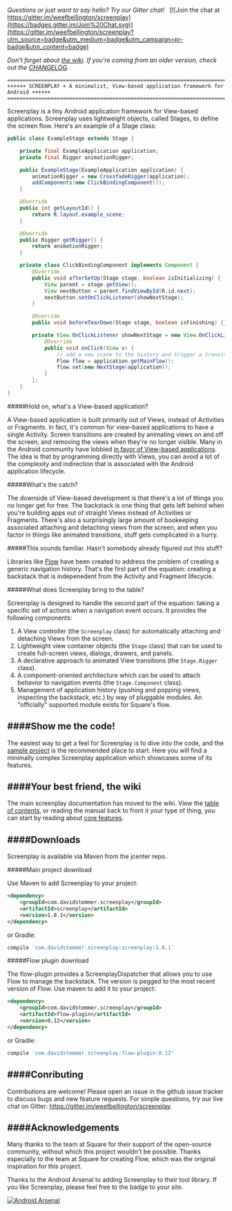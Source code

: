 
*Questions or just want to say hello? Try our Gitter chat!*&nbsp;&nbsp;&nbsp;[![Join the chat at https://gitter.im/weefbellington/screenplay](https://badges.gitter.im/Join%20Chat.svg)](https://gitter.im/weefbellington/screenplay?utm_source=badge&utm_medium=badge&utm_campaign=pr-badge&utm_content=badge)

*Don't forget about [the wiki](https://github.com/weefbellington/screenplay/wiki/Home). If you're coming from an older version, check out the
[CHANGELOG](https://github.com/weefbellington/screenplay/blob/master/CHANGELOG.md).*

```
=====================================================================================
++++++ SCREENPLAY + A minimalist, View-based application framework for Android ++++++
=====================================================================================
```

Screenplay is a tiny Android application framework for View-based applications. Screenplay uses lightweight objects, called Stages, to define the screen flow. Here's an example of a Stage class:

```java
public class ExampleStage extends Stage {

    private final ExampleApplication application;
    private final Rigger animationRigger;

    public ExampleStage(ExampleApplication application) {
        animationRigger = new CrossfadeRigger(application);
        addComponents(new ClickBindingComponent());
    }

    @Override
    public int getLayoutId() {
        return R.layout.example_scene;
    }

    @Override
    public Rigger getRigger() {
        return animationRigger;
    }

    private class ClickBindingComponent implements Component {
        @Override
        public void afterSetUp(Stage stage, boolean isInitializing) {
            View parent = stage.getView();
            View nextButton = parent.findViewById(R.id.next);
            nextButton.setOnClickListener(showNextStage);
        }

        @Override
        public void beforeTearDown(Stage stage, boolean isFinishing) {}

        private View.OnClickListener showNextStage = new View.OnClickListener() {
            @Override
            public void onClick(View v) {
                // add a new scene to the history and trigger a transition
                Flow flow = application.getMainFlow();
                flow.set(new NextStage(application));
            }
        };
    }
}
```

#####Hold on, what's a View-based application?

A View-based application is built primarily out of Views, instead of Activities or Fragments. In fact, it's common for view-based applications to have a single Activity. Screen transitions are created by animating views on and off the screen, and removing the views when they're no longer visible. Many in the Android community have lobbied [in favor of View-based applications](https://corner.squareup.com/2014/10/advocating-against-android-fragments.html). The idea is that by programming directly with Views, you can avoid a lot of the complexity and indirection that is associated with the Android application lifecycle.

#####What's the catch?

The downside of View-based development is that there's a lot of things you no longer get for free. The backstack is one thing that gets left behind when you're building apps out of straight Views instead of Activities or Fragments. There's also a surprisingly large amount of bookeeping associated attaching and detaching views from the screen, and when you factor in things like animated transitions, stuff gets complicated in a hurry.

#####This sounds familiar. Hasn't somebody already figured out this stuff?

Libraries like [Flow](https://github.com/square/flow) have been created to address the problem of creating a generic navigation history. That's the first part of the equation: creating a backstack that is indepenedent from the Activity and Fragment lifecycle.

#####What does Screenplay bring to the table?

Screenplay is designed to handle the second part of the equation: taking a specific set of actions when a navigation event occurs. It provides the following components:

1. A View controller (the `Screenplay` class) for automatically attaching and detaching Views from the screen.
1. Lightweight view container objects (the `Stage` class) that can be used to create full-screen views, dialogs, drawers, and panels.
1. A declarative approach to animated View transitions (the `Stage.Rigger` class).
1. A component-oriented architecture which can be used to attach behavior to navigation events (the `Stage.Component` class).
1. Management of application history (pushing and popping views, inspecting the backstack, etc.) by way of pluggable modules. An "officially" supported module exists for Square's flow.

####Show me the code!
---

The easiest way to get a feel for Screenplay is to dive into the code, and the [sample project](https://github.com/weefbellington/screenplay/tree/master/sample-simple) is the recommended place to start. Here you will find a minimally complex Screenplay application which showcases some of its features.

####Your best friend, the wiki
---


The main screenplay documentation has moved to the wiki. View the [table of contents](https://github.com/weefbellington/screenplay/wiki/Home), or reading the manual back to front it your type of thing, you can start by reading about [core features](https://github.com/weefbellington/screenplay/wiki/Core-features).

####Downloads
---

Screenplay is available via Maven from the jcenter repo.

#####Main project download

Use Maven to add Screenplay to your project:

```xml
<dependency>
    <groupId>com.davidstemmer.screenplay</groupId>
    <artifactId>screenplay</artifactId>
    <version>1.0.1</version>
</dependency>
```

or Gradle:

```groovy
compile 'com.davidstemmer.screenplay:screenplay:1.0.1'
```

#####Flow plugin download

The flow-plugin provides a ScreenplayDispatcher that allows you to use Flow to manage the backstack. The version is pegged to the most recent version of Flow. Use maven to add it to your project:

```xml
<dependency>
    <groupId>com.davidstemmer.screenplay</groupId>
    <artifactId>flow-plugin</artifactId>
    <version>0.12</version>
</dependency>
```

or Gradle:

```groovy
compile 'com.davidstemmer.screenplay:flow-plugin:0.12'
```

####Conributing
---

Contributions are welcome! Please open an issue in the github issue tracker to discuss bugs and new feature requests. For simple questions, try our live chat on Gitter: https://gitter.im/weefbellington/screenplay.

####Acknowledgements
---
Many thanks to the team at Square for their support of the open-source community, without which this
project wouldn't be possible. Thanks especially to the team at Square for creating Flow, which was the original inspiration for this project.

Thanks to the Android Arsenal to adding Screenplay to their tool library. If you like Screenplay, please feel free to the badge to your site.

[![Android Arsenal](https://img.shields.io/badge/Android%20Arsenal-Screenplay-brightgreen.svg?style=flat)](http://android-arsenal.com/details/1/2709)
